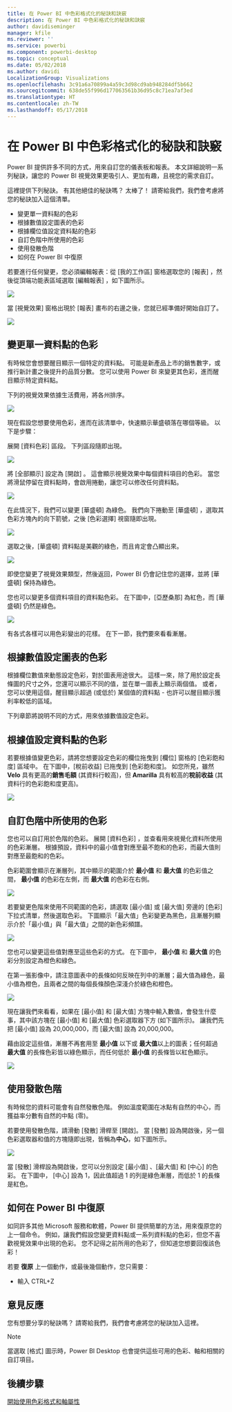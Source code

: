 ```yaml
---
title: 在 Power BI 中色彩格式化的秘訣和訣竅
description: 在 Power BI 中色彩格式化的秘訣和訣竅
author: davidiseminger
manager: kfile
ms.reviewer: ''
ms.service: powerbi
ms.component: powerbi-desktop
ms.topic: conceptual
ms.date: 05/02/2018
ms.author: davidi
LocalizationGroup: Visualizations
ms.openlocfilehash: 3c91a6a70899a4a59c3d98cd9ab948284df5b662
ms.sourcegitcommit: 638de55f996d177063561b36d95c8c71ea7af3ed
ms.translationtype: HT
ms.contentlocale: zh-TW
ms.lasthandoff: 05/17/2018
---
```

# <a name="tips-and-tricks-for-color-formatting-in-power-bi"></a>在 Power BI 中色彩格式化的秘訣和訣竅
Power BI 提供許多不同的方式，用來自訂您的儀表板和報表。 本文詳細說明一系列秘訣，讓您的 Power BI 視覺效果更吸引人、更加有趣，且視您的需求自訂。

這裡提供下列秘訣。 有其他絕佳的秘訣嗎？ 太棒了！ 請寄給我們，我們會考慮將您的秘訣加入這個清單。

* 變更單一資料點的色彩
* 根據數值設定圖表的色彩
* 根據欄位值設定資料點的色彩
* 自訂色階中所使用的色彩
* 使用發散色階
* 如何在 Power BI 中復原

若要進行任何變更，您必須編輯報表：從 [我的工作區]  窗格選取您的 [報表]  ，然後從頂端功能表區域選取 [編輯報表]  ，如下圖所示。

![](media/service-tips-and-tricks-for-color-formatting/tipstrickscolor_1.png)

當 [視覺效果]  窗格出現於 [報表]  畫布的右邊之後，您就已經準備好開始自訂了。

![](media/service-tips-and-tricks-for-color-formatting/tipstrickscolor_2.png)

## <a name="change-the-color-of-a-single-data-point"></a>變更單一資料點的色彩
有時候您會想要醒目顯示一個特定的資料點。 可能是新產品上市的銷售數字，或推行新計畫之後提升的品質分數。 您可以使用 Power BI 來變更其色彩，進而醒目顯示特定資料點。

下列的視覺效果依據生活費用，將各州排序。 

![](media/service-tips-and-tricks-for-color-formatting/tipstrickscolor_3.png)

現在假設您想要使用色彩，進而在該清單中，快速顯示華盛頓落在哪個等級。 以下是步驟：

展開 [資料色彩]  區段。 下列區段隨即出現。

![](media/service-tips-and-tricks-for-color-formatting/tipstrickscolor_4.png)

將 [全部顯示]  設定為 [開啟] 。 這會顯示視覺效果中每個資料項目的色彩。 當您將滑鼠停留在資料點時，會啟用捲動，讓您可以修改任何資料點。

![](media/service-tips-and-tricks-for-color-formatting/tipstrickscolor_5.png)

在此情況下，我們可以變更 [華盛頓]  為綠色。 我們向下捲動至 [華盛頓]  ，選取其色彩方塊內的向下箭號，之後 [色彩選擇] 視窗隨即出現。

![](media/service-tips-and-tricks-for-color-formatting/tipstrickscolor_6.png)

選取之後，[華盛頓]  資料點是美觀的綠色，而且肯定會凸顯出來。

![](media/service-tips-and-tricks-for-color-formatting/tipstrickscolor_7.png)

即使您變更了視覺效果類型，然後返回，Power BI 仍會記住您的選擇，並將 [華盛頓]  保持為綠色。

您也可以變更多個資料項目的資料點色彩。 在下圖中，[亞歷桑那]  為紅色，而 [華盛頓]  仍然是綠色。

![](media/service-tips-and-tricks-for-color-formatting/tipstrickscolor_8.png)

有各式各樣可以用色彩變出的花樣。 在下一節，我們要來看看漸層。

## <a name="base-the-colors-of-a-chart-on-a-numeric-value"></a>根據數值設定圖表的色彩
根據欄位數值來動態設定色彩，對於圖表用途很大。 這樣一來，除了用於設定長條圖的尺寸之外，您還可以顯示不同的值，並在單一圖表上顯示兩個值。 或者，您可以使用這個，醒目顯示超過 (或低於) 某個值的資料點 - 也許可以醒目顯示獲利率較低的區域。

下列章節將說明不同的方式，用來依據數值設定色彩。

## <a name="base-the-color-of-data-points-on-a-value"></a>根據值設定資料點的色彩
若要根據值變更色彩，請將您想要設定色彩的欄位拖曳到 [欄位] 窗格的 [色彩飽和度] 區域中。 在下圖中，[稅前收益] 已拖曳到 [色彩飽和度]。 如您所見，雖然 **Velo** 具有更高的**銷售毛額** (其資料行較高)，但 **Amarilla** 具有較高的**稅前收益** (其資料行的色彩飽和度更高)。

![](media/service-tips-and-tricks-for-color-formatting/tipstrickscolor_9.png)

## <a name="customize-the-colors-used-in-the-color-scale"></a>自訂色階中所使用的色彩
您也可以自訂用於色階的色彩。 展開 [資料色彩]  ，並查看用來視覺化資料所使用的色彩漸層。 根據預設，資料中的最小值會對應至最不飽和的色彩，而最大值則對應至最飽和的色彩。

色彩範圍會顯示在漸層列，其中顯示的範圍介於 **最小值** 和 **最大值** 的色彩值之間， **最小值** 的色彩在左側，而 **最大值** 的色彩在右側。

![](media/service-tips-and-tricks-for-color-formatting/tipstrickscolor_10.png)

若要變更色階來使用不同範圍的色彩，請選取 [最小值] 或 [最大值] 旁邊的 [色彩] 下拉式清單，然後選取色彩。 下圖顯示「最大值」色彩變更為黑色，且漸層列顯示介於「最小值」與「最大值」之間的新色彩頻譜。

![](media/service-tips-and-tricks-for-color-formatting/tipstrickscolor_11.png)

您也可以變更這些值對應至這些色彩的方式。 在下圖中， **最小值** 和 **最大值** 的色彩分別設定為橙色和綠色。

在第一張影像中，請注意圖表中的長條如何反映在列中的漸層；最大值為綠色，最小值為橙色，且兩者之間的每個長條顏色深淺介於綠色和橙色。

![](media/service-tips-and-tricks-for-color-formatting/tipstrickscolor_12.png)

現在讓我們來看看，如果在 [最小值]  和 [最大值]  方塊中輸入數值，會發生什麼事，其中該方塊在 [最小值]  和 [最大值]  色彩選取器下方 (如下圖所示)。 讓我們先把 [最小值]  設為 20,000,000，而 [最大值]  設為 20,000,000。

藉由設定這些值，漸層不再套用至 **最小值** 以下或 **最大值**以上的圖表；任何超過 **最大值** 的長條色彩皆以綠色顯示，而任何低於 **最小值** 的長條皆以紅色顯示。

![](media/service-tips-and-tricks-for-color-formatting/tipstrickscolor_13.png)

## <a name="use-diverging-color-scales"></a>使用發散色階
有時候您的資料可能會有自然發散色階。 例如溫度範圍在冰點有自然的中心，而獲益率分數有自然的中點 (零)。

若要使用發散色階，請滑動 [發散] 滑桿至 [開啟]。 當 [發散] 設為開啟後，另一個色彩選取器和值的方塊隨即出現，皆稱為**中心**，如下圖所示。

![](media/service-tips-and-tricks-for-color-formatting/tipstrickscolor_14.png)

當 [發散]  滑桿設為開啟後，您可以分別設定 [最小值] 、[最大值]  和 [中心]  的色彩。 在下圖中， [中心]  設為 1，因此值超過 1 的列是綠色漸層，而低於 1 的長條是紅色。

## <a name="how-to-undo-in-power-bi"></a>如何在 Power BI 中復原
如同許多其他 Microsoft 服務和軟體，Power BI 提供簡單的方法，用來復原您的上一個命令。 例如，讓我們假設您變更資料點或一系列資料點的色彩，但您不喜歡視覺效果中出現的色彩。 您不記得之前所用的色彩了，但知道您想要回復該色彩！

若要 **復原** 上一個動作，或最後幾個動作，您只需要：

- 輸入 CTRL+Z

## <a name="feedback"></a>意見反應
您有想要分享的秘訣嗎？ 請寄給我們，我們會考慮將您的秘訣加入這裡。

>[!NOTE]
>當選取 [格式] 圖示時，Power BI Desktop 也會提供這些可用的色彩、軸和相關的自訂項目。

## <a name="next-steps"></a>後續步驟
[開始使用色彩格式和軸屬性](service-getting-started-with-color-formatting-and-axis-properties.md)

